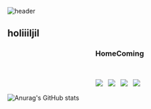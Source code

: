 ![header](https://capsule-render.vercel.app/api?type=shark&color=auto&height=300&section=header&text=EDEN&fontSize=90)
<h2> holiiiljil </h2>
<h3 align="center"><b>HomeComing</b></h3>
</br>

<p align="center">
<img src="https://img.shields.io/badge/c++-00599C?style=flat-square&logo=c%2B%2B&logoColor=white"/></a> &nbsp 
<img src="https://img.shields.io/badge/HTML5-E34F26?style=flat-square&logo=HTML5&logoColor=white"/></a> &nbsp
<img src="https://img.shields.io/badge/CSS3-1572B6?style=flat-square&logo=CSS3&logoColor=white"/></a> &nbsp
<img src="https://img.shields.io/badge/JAVA-007396?style=flat-square&logo=java&logoColor=white"/></a> &nbsp



![Anurag's GitHub stats](https://github-readme-stats.vercel.app/api?username=deEdenKim&theme=default&show_icons=true)

